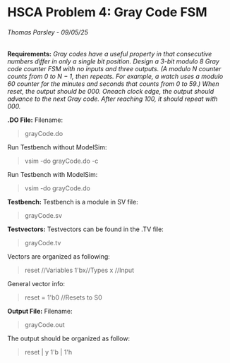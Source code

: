 # HSCA Problem 4: Gray Code FSM

###### Thomas Parsley - 09/05/25

**Requirements:** *Gray codes have a useful property in that consecutive numbers differ in only a single bit position. Design a 3-bit modulo 8 Gray code counter FSM with no inputs and three outputs. (A modulo N counter counts from 0 to N − 1, then repeats. For example, a watch uses a modulo 60 counter for the minutes and seconds that counts from 0 to 59.) When reset, the output should be 000. Oneach clock edge, the output should advance to the next Gray code. After reaching 100, it should repeat with 000.*

**.DO File:**
Filename:
> grayCode.do

Run Testbench without ModelSim:
> vsim -do grayCode.do -c

Run Testbench with ModelSim:
> vsim -do grayCode.do

**Testbench:**
Testbench is a module in SV file:
> grayCode.sv

**Testvectors:**
Testvectors can be found in the .TV file:
> grayCode.tv

Vectors are organized as following:
>reset //Variables
>1'bx//Types
>x //Input

General vector info:
>reset = 1'b0 //Resets to S0

**Output File:**
Filename:
>grayCode.out

The output should be organized as follow:
>reset | y
>1'b   | 1'h